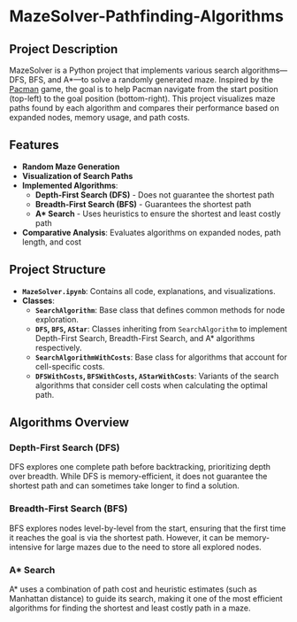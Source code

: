 # MazeSolver-Pathfinding-Algorithms

## Project Description

MazeSolver is a Python project that implements various search algorithms—DFS, BFS, and A*—to solve a randomly generated maze. Inspired by the [Pacman](https://freepacman.org/) game, the goal is to help Pacman navigate from the start position (top-left) to the goal position (bottom-right). This project visualizes maze paths found by each algorithm and compares their performance based on expanded nodes, memory usage, and path costs.

## Features
- **Random Maze Generation**
- **Visualization of Search Paths**
- **Implemented Algorithms**: 
  - **Depth-First Search (DFS)** - Does not guarantee the shortest path
  - **Breadth-First Search (BFS)** - Guarantees the shortest path
  - **A\* Search** - Uses heuristics to ensure the shortest and least costly path
- **Comparative Analysis**: Evaluates algorithms on expanded nodes, path length, and cost

## Project Structure

- **`MazeSolver.ipynb`**: Contains all code, explanations, and visualizations.
- **Classes**:
  - **`SearchAlgorithm`**: Base class that defines common methods for node exploration.
  - **`DFS`, `BFS`, `AStar`**: Classes inheriting from `SearchAlgorithm` to implement Depth-First Search, Breadth-First Search, and A* algorithms respectively.
  - **`SearchAlgorithmWithCosts`**: Base class for algorithms that account for cell-specific costs.
  - **`DFSWithCosts`, `BFSWithCosts`, `AStarWithCosts`**: Variants of the search algorithms that consider cell costs when calculating the optimal path.

## Algorithms Overview

### Depth-First Search (DFS)
DFS explores one complete path before backtracking, prioritizing depth over breadth. While DFS is memory-efficient, it does not guarantee the shortest path and can sometimes take longer to find a solution.

### Breadth-First Search (BFS)
BFS explores nodes level-by-level from the start, ensuring that the first time it reaches the goal is via the shortest path. However, it can be memory-intensive for large mazes due to the need to store all explored nodes.

### A* Search
A* uses a combination of path cost and heuristic estimates (such as Manhattan distance) to guide its search, making it one of the most efficient algorithms for finding the shortest and least costly path in a maze.

